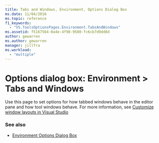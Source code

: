 ```yaml
---
title: Tabs and Windows, Environment, Options Dialog Box
ms.date: 11/04/2016
ms.topic: reference
f1_keywords:
  - "VS.ToolsOptionsPages.Environment.TabsAndWindows"
ms.assetid: f5167564-0a4e-4f98-9580-fc6cb7d9dd8d
author: gewarren
ms.author: gewarren
manager: jillfra
ms.workload:
  - "multiple"
---
```

# Options dialog box: Environment \> Tabs and Windows

Use this page to set options for how tabbed windows behave in the editor pane and how tool windows behave. For more information, see [Customize window layouts in Visual Studio](../../ide/customizing-window-layouts-in-visual-studio.md)

### See also

- [Environment Options Dialog Box](../../ide/reference/environment-options-dialog-box.md)